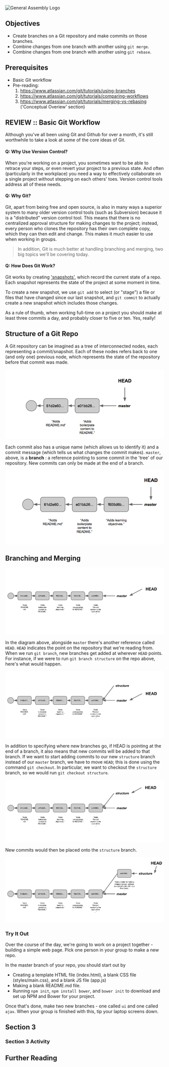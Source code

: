 ![General Assembly Logo](http://i.imgur.com/ke8USTq.png)

## Objectives
- Create branches on a Git repository and make commits on those branches.
- Combine changes from one branch with another using `git merge`.
- Combine changes from one branch with another using `git rebase`.

## Prerequisites
- Basic Git workflow
- Pre-reading:
  1. https://www.atlassian.com/git/tutorials/using-branches
  2. https://www.atlassian.com/git/tutorials/comparing-workflows
  3. https://www.atlassian.com/git/tutorials/merging-vs-rebasing ('Conceptual Overiew' section)

## REVIEW :: Basic Git Workflow

Although you've all been using Git and Github for over a month, it's still worthwhile to take a look at some of the core ideas of Git.

#### Q: Why Use Version Control?
When you're working on a project, you sometimes want to be able to retrace your steps, or even revert your project to a previous state.  And often (particularly in the workplace) you need a way to effectively collaborate on a single project without stepping on each others' toes. Version control tools address all of these needs.

#### Q: Why Git?
Git, apart from being free and open source, is also in many ways a superior system to many older version control tools (such as Subversion) because it is a "distributed" version control tool. This means that there is no centralized approval structure for making changes to the project; instead, every person who clones the repository has their own complete copy, which they can then edit and change. This makes it much easier to use when working in groups.

>In addition, Git is much better at handling branching and merging, two big topics we'll be covering today.

#### Q: How Does Git Work?
Git works by creating ['snapshots'](https://git-scm.com/book/en/v1/Getting-Started-Git-Basics), which record the current state of a repo. Each snapshot represents the state of the project at some moment in time.

To create a new snapshot, we use `git add` to select (or "stage") a file or files that have changed since our last snapshot, and `git commit` to actually create a new snapshot which includes those changes.

As a rule of thumb, when working full-time on a project you should make at least three commits a day, and probably closer to five or ten. Yes, really!

## Structure of a Git Repo

A Git repository can be imagined as a tree of interconnected nodes, each representing a commit/snapshot. Each of these nodes refers back to one (and only one) previous node, which represents the state of the repository before that commit was made.

![Git Repo with Two Commits](images/structure_01.png)

Each commit also has a unique name (which allows us to identify it) and a commit message (which tells us what changes the commit makes). `master`, above, is a __branch__ : a reference pointing to some commit in the 'tree' of our repository. New commits can only be made at the end of a branch.

![Git Repo with Three Commits](images/structure_02.png)

## Branching and Merging

![Branching, Part 1](images/branching_01.png)

In the diagram above, alongside `master` there's another reference called `HEAD`. `HEAD` indicates the point on the repository that we're reading from. When we run `git branch`, new branches get added at wherever `HEAD` points. For instance, if we were to run `git branch structure` on the repo above, here's what would happen.

![Branching, Part 2](images/branching_02.png)

In addition to specifying where new branches go, if HEAD is pointing at the end of a branch, it also means that new commits will be added to that branch. If we want to start adding commits to our new `structure` branch instead of our `master` branch, we have to move `HEAD`; this is done using the command `git checkout`. In particular, we want to checkout the `structure` branch, so we would run `git checkout structure`.

![Branching, Part 3](images/branching_03.png)

New commits would then be placed onto the `structure` branch.

![Branching, Part 4](images/branching_04.png)

### Try It Out

Over the course of the day, we're going to work on a project together - building a simple web page. Pick one person in your group to make a new repo.

In the master branch of your repo, you should start out by
  - Creating a template HTML file (index.html), a blank CSS file (styles/main.css), and a blank JS file (app.js)
  - Making a blank README.md file.
  - Running `npm init`, `npm install bower`, and `bower init` to download and set up NPM and Bower for your project.

Once that's done, make two new branches - one called `ui` and one called `ajax`. When your group is finished with this, tip your laptop screens down.

## Section 3

### Section 3 Activity

## Further Reading

